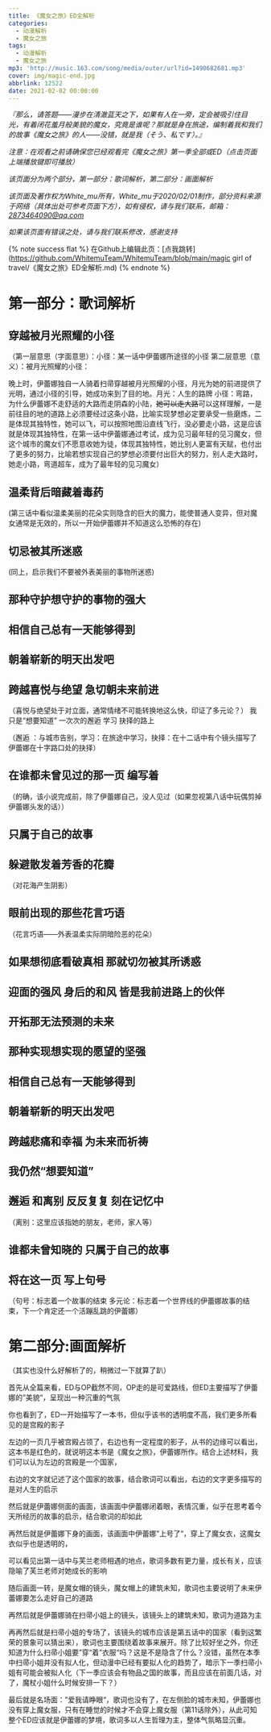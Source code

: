 ```yaml
---
title: 《魔女之旅》ED全解析
categories:
  - 动漫解析
  - 魔女之旅
tags:
  - 动漫解析
  - 魔女之旅
mp3: 'http://music.163.com/song/media/outer/url?id=1490682681.mp3'
cover: img/magic-end.jpg
abbrlink: 12522
date: 2021-02-02 00:00:00
---
```

*『那么，请答题——漫步在清澈蓝天之下，如果有人在一旁，定会被吸引住目光，有着闭花羞月般美貌的魔女，究竟是谁呢？那就是身在旅途，编制着我和我们的故事《魔女之旅》的人——没错，就是我（そう、私です）。』*

*注意：在观看之前请确保您已经观看完《魔女之旅》第一季全部或ED（点击页面上端播放键即可播放）*

*该页面分为两个部分，第一部分：歌词解析，第二部分：画面解析*

*该页面及著作权为White_mu所有，White_mu于2020/02/01制作，部分资料来源于网络（具体出处可参考页面下方），如有侵权，请与我们联系，邮箱：2873464090@qq.com*

*如果该页面有错误之处，请与我们联系修改，感谢支持*

{% note success flat %}
在Github上编辑此页：[点我跳转](https://github.com/WhitemuTeam/WhitemuTeam/blob/main/magic girl of travel/《魔女之旅》ED全解析.md)
{% endnote %}

# 第一部分：歌词解析

## 穿越被月光照耀的小径

（第一层意思（字面意思）：小径：某一话中伊蕾娜所途径的小径 第二层意思（意义）：被月光照耀的小径：

晚上时，伊蕾娜独自一人骑着扫帚穿越被月光照耀的小径，月光为她的前进提供了光明，通过小径的引导，她成功来到了目的地。月光：人生的路牌 小径：弯路，为什么伊蕾娜不走舒适的大路而走阴森的小陆，~~她可以走大路~~可以这样理解，一是前往目的地的道路上必须要经过这条小路，比喻实现梦想必定要承受一些磨炼，二是体现其独特性，她可以飞，可以按照地图沿直线飞行，没必要走小路，这是应该就是体现其独特性，在第一话中伊蕾娜通过考试，成为见习最年轻的见习魔女，但这个城市的魔女们不愿意收她为徒，体现其独特性，她比别人更富有天赋，也付出了更多的努力，比喻若想实现自己的梦想必须要付出巨大的努力，别人走大路时，她走小路，弯道超车，成为了最年轻的见习魔女）

## 温柔背后暗藏着毒药

(第三话中看似温柔美丽的花朵实则隐含的巨大的魔力，能使普通人变异，但对魔女通常是无效的，所以一开始伊蕾娜并不知道这么恐怖的存在)

## 切忌被其所迷惑

(同上，启示我们不要被外表美丽的事物所迷惑)

## 那种守护想守护的事物的强大

## 相信自己总有一天能够得到

## 朝着崭新的明天出发吧

## 跨越喜悦与绝望 急切朝未来前进

（喜悦与绝望处于对立面，通常情绪不可能转换地这么快，印证了多元论？）
我只是“想要知道”
一次次的邂逅 学习 抉择的路上

（邂逅 ：与城市告别，学习：在旅途中学习，抉择：在十二话中有个镜头描写了伊蕾娜在十字路口处的抉择）

## 在谁都未曾见过的那一页 编写着

（的确，该小说完成前，除了伊蕾娜自己，没人见过（如果忽视第八话中玩偶剪掉伊蕾娜头发的话））

## 只属于自己的故事

## 躲避散发着芳香的花瓣

（对花海产生阴影）

## 眼前出现的那些花言巧语

（花言巧语——外表温柔实际阴暗险恶的花朵）

## 如果想彻底看破真相 那就切勿被其所诱惑

## 迎面的强风 身后的和风 皆是我前进路上的伙伴

## 开拓那无法预测的未来

## 那种实现想实现的愿望的坚强

## 相信自己总有一天能够得到

## 朝着崭新的明天出发吧

## 跨越悲痛和幸福 为未来而祈祷

## 我仍然“想要知道”

## 邂逅 和离别 反反复复 刻在记忆中

（离别：这里应该指她的朋友，老师，家人等）

## 谁都未曾知晓的 只属于自己的故事

## 将在这一页 写上句号

（句号：标志着一个故事的结束 多元论：标志着一个世界线的伊蕾娜故事的结束，下一个肯定还一个活蹦乱跳的伊蕾娜）

# 第二部分:画面解析

（其实也没什么好解析了的，稍微过一下就算了趴）

首先从全篇来看，ED与OP截然不同，OP走的是可爱路线，但ED主要描写了伊蕾娜的”美貌“，呈现出一种沉重的气氛

你也看到了，ED一开始描写了一本书，但似乎该书的透明度不高，我们更多所看见的是宫殿的影子

左边的一页几乎被宫殿占领了，右边也有一定程度的影子，从书的边缘可以看出，这本书是红色的，就说明这本书是《魔女之旅》，伊蕾娜所作。结合上述材料，我们可以认为左边的宫殿是一个国家，

右边的文字就记述了这个国家的故事，结合歌词可以看出，右边的文字更多描写的是对人生的启示

然后就是伊蕾娜侧面的画面，该画面中伊蕾娜闭着眼，表情沉重，似乎在思考着今天所经历的故事的启示，结合歌词的却如此

再然后就是伊蕾娜下身的画面，该画面中伊蕾娜”上号了“，穿上了魔女衣，这魔女衣似乎也是透明的，

可以看见出第一话中与芙兰老师相遇的地点，歌词多数有更力量，成长有关，应该隐喻了芙兰老师对她成长的影响

随后画面一转，是魔女帽的镜头，魔女帽上的建筑未知，歌词也主要说明了未来伊蕾娜要怎么走好自己的道路

再然后就是伊蕾娜骑在扫帚小姐上的镜头，该镜头上的建筑未知，歌词为道路为主

再再然后就是扫帚小姐的专场了，该镜头的城市应该是第五话中的国家（看到这繁荣的景象可以猜出来），歌词也主要围绕着故事来展开。除了比较好坐之外，你还知道为什么扫帚小姐要”穿“着”衣服“吗？这是不是隐含了什么？没错，虽然在本季中扫帚小姐并没有拟人化，但动漫中已经有要拟人化的趋势了，暗示下一季扫帚小姐有可能会被拟人化（下一季应该会有物品之国的故事，而且应该在前面几话，对了，魔杖小姐什么时候安排一下？）

最后就是名场面：”爱我请睁眼“，歌词也没有了，在左侧脸的城市未知，伊蕾娜也没有穿上魔女服，只有在睡觉的时候才不会穿上魔女服（第11话除外），从此可知整个ED应该就是伊蕾娜的梦境，歌词多以人生哲理为主，整体气氛略显沉重。

